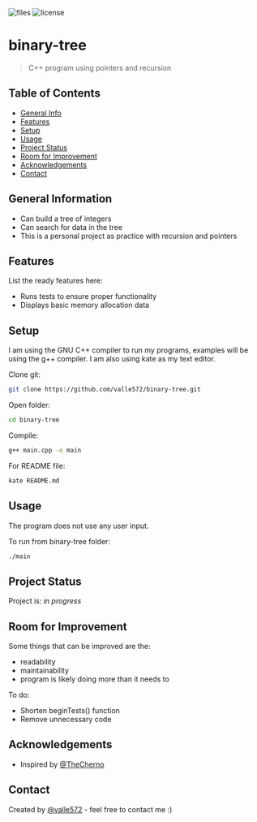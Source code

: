 ![files](https://img.shields.io/github/directory-file-count/valle572/binary-tree) ![license](https://img.shields.io/github/license/valle572/binary-tree) 
# binary-tree
> C++ program using pointers and recursion

## Table of Contents
* [General Info](#general-information)
* [Features](#features) <!-- * [Screenshots](#screenshots) -->
* [Setup](#setup)
* [Usage](#usage)
* [Project Status](#project-status)
* [Room for Improvement](#room-for-improvement)
* [Acknowledgements](#acknowledgements)
* [Contact](#contact)


## General Information
- Can build a tree of integers
- Can search for data in the tree
- This is a personal project as practice with recursion and pointers


## Features
List the ready features here:
- Runs tests to ensure proper functionality
- Displays basic memory allocation data

<!--
## Screenshots
![Example screenshot](./img/screenshot.png)
If you have screenshots you'd like to share, include them here.
-->
## Setup
I am using the GNU C++ compiler to run my programs, examples will be using the g++ compiler. I am also using kate as my text editor.

Clone git:
```sh
git clone https://github.com/valle572/binary-tree.git
```

Open folder:
```sh
cd binary-tree
```

Compile:
```sh
g++ main.cpp -o main
```


For README file:
```sh
kate README.md
```

## Usage
The program does not use any user input.

To run from binary-tree folder:
```sh
./main
```


## Project Status
Project is: _in progress_


## Room for Improvement
Some things that can be improved are the:
- readability
- maintainability
- program is likely doing more than it needs to

To do:
- Shorten beginTests() function
- Remove unnecessary code


## Acknowledgements
- Inspired by [@TheCherno](https://www.youtube.com/watch?v=sLlGEUO_EGE)


## Contact
Created by [@valle572](https://valleweb.site) - feel free to contact me :)
